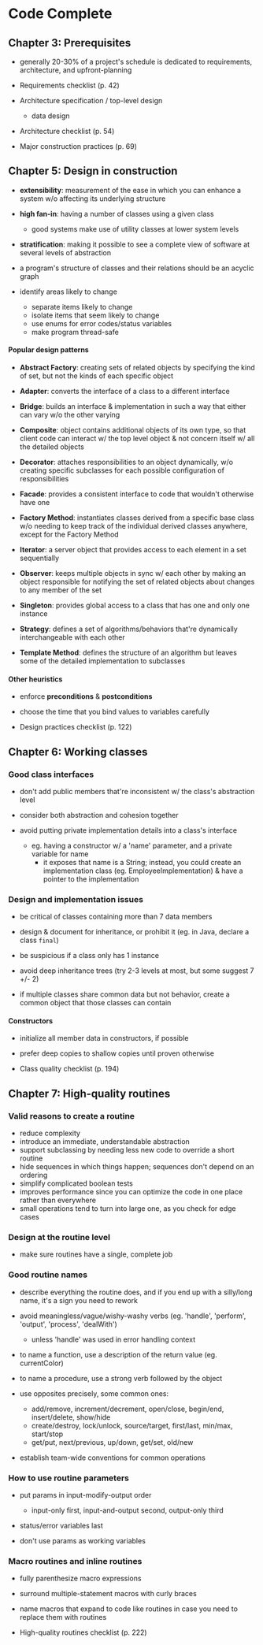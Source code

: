 # Code Complete

## Chapter 3: Prerequisites

* generally 20-30% of a project's schedule is dedicated to requirements, architecture, and upfront-planning

* Requirements checklist (p. 42)

* Architecture specification / top-level design
  - data design

* Architecture checklist (p. 54)

* Major construction practices (p. 69)

## Chapter 5: Design in construction

* __extensibility__: measurement of the ease in which you can enhance a system w/o affecting its underlying structure

* __high fan-in__: having a number of classes using a given class
  - good systems make use of utility classes at lower system levels

* __stratification__: making it possible to see a complete view of software at several levels of abstraction

* a program's structure of classes and their relations should be an acyclic graph

* identify areas likely to change
  - separate items likely to change
  - isolate items that seem likely to change
  - use enums for error codes/status variables
  - make program thread-safe

#### Popular design patterns

* __Abstract Factory__: creating sets of related objects by specifying the kind of set, but not the kinds of each specific object

* __Adapter__: converts the interface of a class to a different interface

* __Bridge__: builds an interface & implementation in such a way that either can vary w/o the other varying

* __Composite__: object contains additional objects of its own type, so that client code can interact w/ the top level object & not concern itself w/ all the detailed objects

* __Decorator__: attaches responsibilities to an object dynamically, w/o creating specific subclasses for each possible configuration of responsibilities

* __Facade__: provides a consistent interface to code that wouldn't otherwise have one

* __Factory Method__: instantiates classes derived from a specific base class w/o needing to keep track of the individual derived classes anywhere, except for the Factory Method

* __Iterator__: a server object that provides access to each element in a set sequentially

* __Observer__: keeps multiple objects in sync w/ each other by making an object responsible for notifying the set of related objects about changes to any member of the set

* __Singleton__: provides global access to a class that has one and only one instance

* __Strategy__: defines a set of algorithms/behaviors that're dynamically interchangeable with each other

* __Template Method__: defines the structure of an algorithm but leaves some of the detailed implementation to subclasses

#### Other heuristics

* enforce __preconditions__ & __postconditions__

* choose the time that you bind values to variables carefully

* Design practices checklist (p. 122)

## Chapter 6: Working classes

### Good class interfaces

* don't add public members that're inconsistent w/ the class's abstraction level

* consider both abstraction and cohesion together

* avoid putting private implementation details into a class's interface
  - eg. having a constructor w/ a 'name' parameter, and a private variable for name
    - it exposes that name is a String; instead, you could create an implementation class (eg. EmployeeImplementation) & have a pointer to the implementation

### Design and implementation issues

* be critical of classes containing more than 7 data members

* design & document for inheritance, or prohibit it (eg. in Java, declare a class `final`)

* be suspicious if a class only has 1 instance

* avoid deep inheritance trees (try 2-3 levels at most, but some suggest 7 +/- 2)

* if multiple classes share common data but not behavior, create a common object that those classes can contain

#### Constructors

* initialize all member data in constructors, if possible

* prefer deep copies to shallow copies until proven otherwise

* Class quality checklist (p. 194)

## Chapter 7: High-quality routines

### Valid reasons to create a routine

* reduce complexity
* introduce an immediate, understandable abstraction
* support subclassing by needing less new code to override a short routine
* hide sequences in which things happen; sequences don't depend on an ordering
* simplify complicated boolean tests
* improves performance since you can optimize the code in one place rather than everywhere
* small operations tend to turn into large one, as you check for edge cases

### Design at the routine level

* make sure routines have a single, complete job

### Good routine names

* describe everything the routine does, and if you end up with a silly/long name, it's a sign you need to rework

* avoid meaningless/vague/wishy-washy verbs (eg. 'handle', 'perform', 'output', 'process', 'dealWith')
  - unless 'handle' was used in error handling context

* to name a function, use a description of the return value (eg. currentColor)

* to name a procedure, use a strong verb followed by the object

* use opposites precisely, some common ones:
  - add/remove, increment/decrement, open/close, begin/end, insert/delete, show/hide
  - create/destroy, lock/unlock, source/target, first/last, min/max, start/stop
  - get/put, next/previous, up/down, get/set, old/new

* establish team-wide conventions for common operations

### How to use routine parameters

* put params in input-modify-output order
  - input-only first, input-and-output second, output-only third

* status/error variables last

* don't use params as working variables

### Macro routines and inline routines

* fully parenthesize macro expressions
* surround multiple-statement macros with curly braces
* name macros that expand to code like routines in case you need to replace them with routines

* High-quality routines checklist (p. 222)
